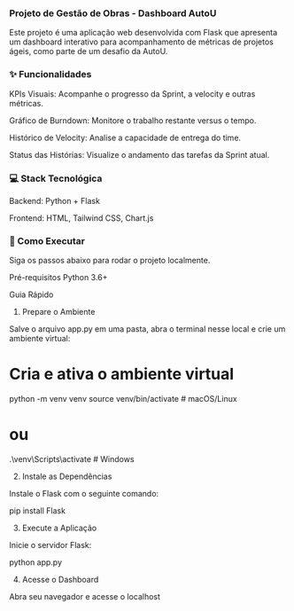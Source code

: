 ### Projeto de Gestão de Obras - Dashboard AutoU
Este projeto é uma aplicação web desenvolvida com Flask que apresenta um dashboard interativo para acompanhamento de métricas de projetos ágeis, como parte de um desafio da AutoU.

### ✨ Funcionalidades
KPIs Visuais: Acompanhe o progresso da Sprint, a velocity e outras métricas.

Gráfico de Burndown: Monitore o trabalho restante versus o tempo.

Histórico de Velocity: Analise a capacidade de entrega do time.

Status das Histórias: Visualize o andamento das tarefas da Sprint atual.

### 💻 Stack Tecnológica
Backend: Python + Flask

Frontend: HTML, Tailwind CSS, Chart.js

### 🚀 Como Executar
Siga os passos abaixo para rodar o projeto localmente.

Pré-requisitos
Python 3.6+

Guia Rápido
1. Prepare o Ambiente

Salve o arquivo app.py em uma pasta, abra o terminal nesse local e crie um ambiente virtual:

# Cria e ativa o ambiente virtual
python -m venv venv
source venv/bin/activate  # macOS/Linux
# ou
.\venv\Scripts\activate  # Windows

2. Instale as Dependências

Instale o Flask com o seguinte comando:

pip install Flask

3. Execute a Aplicação

Inicie o servidor Flask:

python app.py

4. Acesse o Dashboard

Abra seu navegador e acesse o localhost
